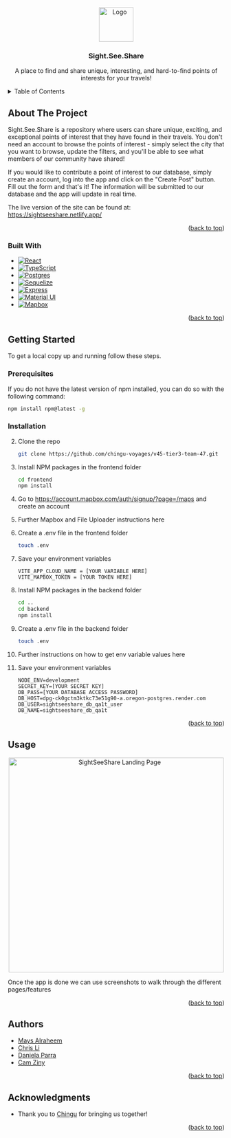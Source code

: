 <!-- Credit to the Best-README-Template project on Github for much of the markdown and structure of this README file!  -->
<!-- Link to the Best-README-Template repository: https://github.com/othneildrew/Best-README-Template -->

<a id="readme-top"></a>

<!-- PROJECT LOGO -->
<br />
<div align="center">
  <a href="https://github.com/chingu-voyages/v45-tier3-team-47">
    <img src="https://i.imgur.com/lOMGOqy.png" alt="Logo" width="80" height="80">
  </a>

<h3 align="center">Sight.See.Share</h3>

  <p align="center">
    A place to find and share unique, interesting, and hard-to-find points of interests for your travels!
  </p>
</div>

<!-- TABLE OF CONTENTS -->
<details>
  <summary>Table of Contents</summary>
  <ol>
    <li>
      <a href="#about-the-project">About The Project</a>
      <ul>
        <li><a href="#built-with">Built With</a></li>
      </ul>
    </li>
    <li>
      <a href="#getting-started">Getting Started</a>
      <ul>
        <li><a href="#prerequisites">Prerequisites</a></li>
        <li><a href="#installation">Installation</a></li>
      </ul>
    </li>
    <li><a href="#usage">Usage</a></li>
    <li><a href="#authors">Authors</a></li>
    <li><a href="#acknowledgments">Acknowledgments</a></li>
  </ol>
</details>

<!-- ABOUT THE PROJECT -->

## About The Project

<p>Sight.See.Share is a repository where users can share unique, exciting, and exceptional points of interest that they have found in their travels. You don't need an account to browse the points of interest - simply select the city that you want to browse, update the filters, and you'll be able to see what members of our community have shared!</p>

<p>If you would like to contribute a point of interest to our database, simply create an account, log into the app and click on the "Create Post" button. Fill out the form and that's it! The information will be submitted to our database and the app will update in real time.</p>

<p>The live version of the site can be found at: <a href="https://sightseeshare.netlify.app/">https://sightseeshare.netlify.app/</a></p>

<p align="right">(<a href="#readme-top">back to top</a>)</p>

### Built With

- [![React][React.js]][React-url]
- [![TypeScript][TypeScript.com]][TypeScript-url]
- [![Postgres][Postgres.com]][Postgres-url]
- [![Sequelize][Sequelize.com]][Sequelize-url]
- [![Express][Express.com]][Express-url]
- [![Material UI][Material-UI.com]][Material-UI-url]
- [![Mapbox][Mapbox.com]][Mapbox-url]

<p align="right">(<a href="#readme-top">back to top</a>)</p>

<!-- GETTING STARTED -->

## Getting Started

To get a local copy up and running follow these steps.

### Prerequisites

If you do not have the latest version of npm installed, you can do so with the following command:

```sh
npm install npm@latest -g
```

### Installation

<!-- Commenting this out but keeping it in case we need an example for linking to an API key -->
<!-- 1. Get a free API Key at [https://example.com](https://example.com) -->

2. Clone the repo
   ```sh
   git clone https://github.com/chingu-voyages/v45-tier3-team-47.git
   ```
3. Install NPM packages in the frontend folder

   ```sh
   cd frontend
   npm install
   ```

4. Go to https://account.mapbox.com/auth/signup/?page=/maps and create an account

5. Further Mapbox and File Uploader instructions here

6. Create a .env file in the frontend folder

   ```sh
   touch .env
   ```

7. Save your environment variables

   ```env
   VITE_APP_CLOUD_NAME = [YOUR VARIABLE HERE]
   VITE_MAPBOX_TOKEN = [YOUR TOKEN HERE]
   ```

8. Install NPM packages in the backend folder

   ```sh
   cd ..
   cd backend
   npm install
   ```

9. Create a .env file in the backend folder

   ```sh
   touch .env
   ```

10. Further instructions on how to get env variable values here

11. Save your environment variables
    ```env
    NODE_ENV=development
    SECRET_KEY=[YOUR SECRET KEY]
    DB_PASS=[YOUR DATABASE ACCESS PASSWORD]
    DB_HOST=dpg-ck0gctm3ktkc73e51g90-a.oregon-postgres.render.com
    DB_USER=sightseeshare_db_qa1t_user
    DB_NAME=sightseeshare_db_qa1t
    ```

<!-- Please help me fill out info here on any ENV variables or additional setup required for the back end :) -->

<p align="right">(<a href="#readme-top">back to top</a>)</p>

<!-- USAGE EXAMPLES -->

## Usage

<div align="center">
    <img src="https://i.imgur.com/il4cYv3.png" alt="SightSeeShare Landing Page" height="500px">
</div>

Once the app is done we can use screenshots to walk through the different pages/features

<p align="right">(<a href="#readme-top">back to top</a>)</p>

<!-- CONTACT -->

## Authors

- [Mays Alraheem](https://github.com/mays4)
- [Chris Li](https://github.com/chris-t-li)
- [Daniela Parra](https://github.com/parradaniela)
- [Cam Ziny](https://github.com/camziny)

<p align="right">(<a href="#readme-top">back to top</a>)</p>

<!-- ACKNOWLEDGMENTS -->

## Acknowledgments

- Thank you to [Chingu](https://www.chingu.io/) for bringing us together!

<p align="right">(<a href="#readme-top">back to top</a>)</p>

<!-- MARKDOWN LINKS & IMAGES -->

[product-screenshot]: images/screenshot.png
[React.js]: https://img.shields.io/badge/React-20232A?style=for-the-badge&logo=react&logoColor=61DAFB
[React-url]: https://reactjs.org/
[TypeScript.com]: https://img.shields.io/badge/TypeScript-3178C6?style=for-the-badge&logo=typescript&logoColor=white
[TypeScript-url]: https://www.typescriptlang.org/
[Postgres.com]: https://img.shields.io/badge/Postgres-4169E1?style=for-the-badge&logo=postgresql&logoColor=white
[Postgres-url]: https://www.postgresql.org/
[Sequelize.com]: https://img.shields.io/badge/Sequelize-52B0E7?style=for-the-badge&logo=sequelize&logoColor=white
[Sequelize-url]: https://sequelize.org/
[Express.com]: https://img.shields.io/badge/Express-000000?style=for-the-badge&logo=express&logoColor=white
[Express-url]: https://expressjs.com/
[Material-UI.com]: https://img.shields.io/badge/Material%20UI-0081CB?style=for-the-badge&logo=material-ui&logoColor=white
[Material-UI-url]: https://material-ui.com/
[Mapbox.com]: https://img.shields.io/badge/Mapbox-000000?style=for-the-badge&logo=mapbox&logoColor=white
[Mapbox-url]: https://www.mapbox.com/
